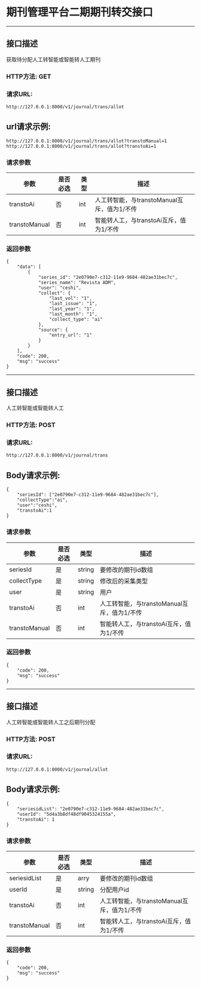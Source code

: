 # 期刊管理平台二期期刊转交接口
------

## 接口描述
获取待分配人工转智能或智能转人工期刊


### HTTP方法: GET

### 请求URL: 
    http://127.0.0.1:8000/v1/journal/trans/allot

## url请求示例:
    http://127.0.0.1:8000/v1/journal/trans/allot?transtoManual=1
    http://127.0.0.1:8000/v1/journal/trans/allot?transtoAi=1

### 请求参数

|参数|是否必选|类型|描述
|-|-|-|-
|transtoAi|否	|int	|人工转智能，与transtoManual互斥，值为1/不传
|transtoManual|否	|int	|智能转人工，与transtoAi互斥，值为1/不传

    
### 返回参数
    {
        "data": [
            {
                "series_id": "2e0790e7-c312-11e9-9684-482ae31bec7c",
                "series_name": "Revista ADM",
                "user": "ceshi",
                "collect": {
                    "last_vol": "1",
                    "last_issue": "1",
                    "last_year": "1",
                    "last_month": "1",
                    "collect_type": "ai"
                },
                "source": {
                    "entry_url": "1"
                }
            }
        ],
        "code": 200,
        "msg": "success"
    }



--------------------------------------------------

## 接口描述
人工转智能或智能转人工


### HTTP方法: POST

### 请求URL: 
    http://127.0.0.1:8000/v1/journal/trans

## Body请求示例:

    {
    	"seriesId": ["2e0790e7-c312-11e9-9684-482ae31bec7c"],
    	"collectType":"ai",
    	"user":"ceshi",
    	"transtoAi":1
    }

### 请求参数

|参数|是否必选|类型|描述
|-|-|-|-
|seriesId|是	|string	|要修改的期刊id数组
|collectType|是	|string	|修改后的采集类型
|user|是	|string	|用户
|transtoAi|否	|int	|人工转智能，与transtoManual互斥，值为1/不传
|transtoManual|否	|int	|智能转人工，与transtoAi互斥，值为1/不传

    
### 返回参数

    {
        "code": 200,
        "msg": "success"
    }





------

## 接口描述
人工转智能或智能转人工之后期刊分配


### HTTP方法: POST

### 请求URL: 
    http://127.0.0.1:8000/v1/journal/allot

## Body请求示例:

    {
    	"seriesidList": "2e0790e7-c312-11e9-9684-482ae31bec7c",
    	"userId": "5d4a3b8df48df9045324155a",
    	"transtoAi": 1
    }

### 请求参数

|参数|是否必选|类型|描述
|-|-|-|-
|seriesidList|是	|arry	|要修改的期刊id数组
|userId|是	|string	|分配用户id
|transtoAi|否	|int	|人工转智能，与transtoManual互斥，值为1/不传
|transtoManual|否	|int	|智能转人工，与transtoAi互斥，值为1/不传

    
### 返回参数

    {
        "code": 200,
        "msg": "success"
    }
